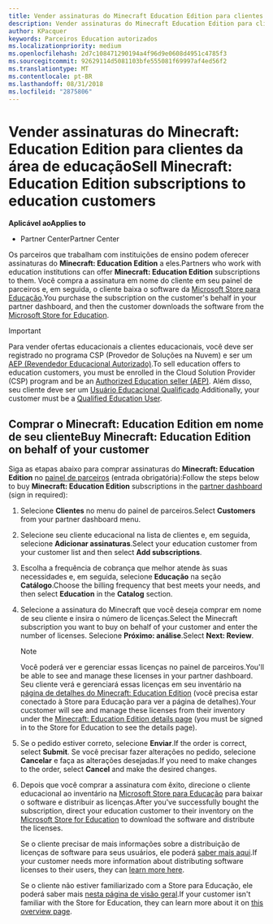 ```yaml
---
title: Vender assinaturas do Minecraft Education Edition para clientes da área de educação
description: Vender assinaturas do Minecraft Education Edition para clientes da área de educação qualificados.
author: KPacquer
keywords: Parceiros Education autorizados
ms.localizationpriority: medium
ms.openlocfilehash: 2d7c108471290194a4f96d9e0608d4951c4785f3
ms.sourcegitcommit: 92629114d5081103bfe555081f69997af4ed56f2
ms.translationtype: MT
ms.contentlocale: pt-BR
ms.lasthandoff: 08/31/2018
ms.locfileid: "2875806"
---
```

# <a name="sell-minecraft-education-edition-subscriptions-to-education-customers"></a><span data-ttu-id="3152f-104">Vender assinaturas do Minecraft: Education Edition para clientes da área de educação</span><span class="sxs-lookup"><span data-stu-id="3152f-104">Sell Minecraft: Education Edition subscriptions to education customers</span></span>

**<span data-ttu-id="3152f-105">Aplicável ao</span><span class="sxs-lookup"><span data-stu-id="3152f-105">Applies to</span></span>**

-  <span data-ttu-id="3152f-106">Partner Center</span><span class="sxs-lookup"><span data-stu-id="3152f-106">Partner Center</span></span>

<span data-ttu-id="3152f-107">Os parceiros que trabalham com instituições de ensino podem oferecer assinaturas do **Minecraft: Education Edition** a eles.</span><span class="sxs-lookup"><span data-stu-id="3152f-107">Partners who work with education institutions can offer **Minecraft: Education Edition** subscriptions to them.</span></span> <span data-ttu-id="3152f-108">Você compra a assinatura em nome do cliente em seu painel de parceiros e, em seguida, o cliente baixa o software da [Microsoft Store para Educação](https://educationstore.microsoft.com).</span><span class="sxs-lookup"><span data-stu-id="3152f-108">You purchase the subscription on the customer's behalf in your partner dashboard, and then the customer downloads the software from the [Microsoft Store for Education](https://educationstore.microsoft.com).</span></span> 

>[!IMPORTANT]
><span data-ttu-id="3152f-109">Para vender ofertas educacionais a clientes educacionais, você deve ser registrado no programa CSP (Provedor de Soluções na Nuvem) e ser um [AEP (Revendedor Educacional Autorizado)](https://www.mepn.com).</span><span class="sxs-lookup"><span data-stu-id="3152f-109">To sell education offers to education customers, you must be enrolled in the Cloud Solution Provider (CSP) program and be an [Authorized Education seller (AEP)](https://www.mepn.com).</span></span> <span data-ttu-id="3152f-110">Além disso, seu cliente deve ser um [Usuário Educacional Qualificado](http://www.microsoftvolumelicensing.com/DocumentSearch.aspx?Mode=3&DocumentTypeId=7).</span><span class="sxs-lookup"><span data-stu-id="3152f-110">Additionally, your customer must be a [Qualified Education User](http://www.microsoftvolumelicensing.com/DocumentSearch.aspx?Mode=3&DocumentTypeId=7).</span></span>  

 
## <a name="buy-minecraft-education-edition-on-behalf-of-your-customer"></a><span data-ttu-id="3152f-111">Comprar o **Minecraft: Education Edition** em nome de seu cliente</span><span class="sxs-lookup"><span data-stu-id="3152f-111">Buy **Minecraft: Education Edition** on behalf of your customer</span></span>

<span data-ttu-id="3152f-112">Siga as etapas abaixo para comprar assinaturas do **Minecraft: Education Edition** no [painel de parceiros](https://partnercenter.microsoft.com/pcv/dashboard/overview
) (entrada obrigatória):</span><span class="sxs-lookup"><span data-stu-id="3152f-112">Follow the steps below to buy **Minecraft: Education Edition** subscriptions in the [partner dashboard](https://partnercenter.microsoft.com/pcv/dashboard/overview
) (sign in required):</span></span>

  1.  <span data-ttu-id="3152f-113">Selecione **Clientes** no menu do painel de parceiros.</span><span class="sxs-lookup"><span data-stu-id="3152f-113">Select **Customers** from your partner dashboard menu.</span></span>
  
  2.  <span data-ttu-id="3152f-114">Selecione seu cliente educacional na lista de clientes e, em seguida, selecione **Adicionar assinaturas**.</span><span class="sxs-lookup"><span data-stu-id="3152f-114">Select your education customer from your customer list and then select **Add subscriptions**.</span></span>
  
  3.  <span data-ttu-id="3152f-115">Escolha a frequência de cobrança que melhor atende às suas necessidades e, em seguida, selecione **Educação** na seção **Catálogo**.</span><span class="sxs-lookup"><span data-stu-id="3152f-115">Choose the billing frequency that best meets your needs, and then select **Education** in the **Catalog** section.</span></span>

  4.  <span data-ttu-id="3152f-116">Selecione a assinatura do Minecraft que você deseja comprar em nome de seu cliente e insira o número de licenças.</span><span class="sxs-lookup"><span data-stu-id="3152f-116">Select the Minecraft subscription you want to buy on behalf of your customer and enter the number of licenses.</span></span> <span data-ttu-id="3152f-117">Selecione **Próximo: análise**.</span><span class="sxs-lookup"><span data-stu-id="3152f-117">Select **Next: Review**.</span></span>

      >[!NOTE]
      ><span data-ttu-id="3152f-118">Você poderá ver e gerenciar essas licenças no painel de parceiros.</span><span class="sxs-lookup"><span data-stu-id="3152f-118">You'll be able to see and manage these licenses in your partner dashboard.</span></span> <span data-ttu-id="3152f-119">Seu cliente verá e gerenciará essas licenças em seu inventário na [página de detalhes do Minecraft: Education Edition](https://educationstore.microsoft.com/en-us/store/details/minecraft-education-edition/9nblggh4r2r6) (você precisa estar conectado à Store para Educação para ver a página de detalhes).</span><span class="sxs-lookup"><span data-stu-id="3152f-119">Your cucstomer will see and manage these licenses from their inventory under the [Minecraft: Education Edition details page](https://educationstore.microsoft.com/en-us/store/details/minecraft-education-edition/9nblggh4r2r6) (you must be signed in to the Store for Education to see the details page).</span></span> 

  5.  <span data-ttu-id="3152f-120">Se o pedido estiver correto, selecione **Enviar**.</span><span class="sxs-lookup"><span data-stu-id="3152f-120">If the order is correct, select **Submit**.</span></span> <span data-ttu-id="3152f-121">Se você precisar fazer alterações no pedido, selecione **Cancelar** e faça as alterações desejadas.</span><span class="sxs-lookup"><span data-stu-id="3152f-121">If you need to make changes to the order, select **Cancel** and make the desired changes.</span></span>   

  6.  <span data-ttu-id="3152f-122">Depois que você comprar a assinatura com êxito, direcione o cliente educacional ao inventário na [Microsoft Store para Educação](https://educationstore.microsoft.com) para baixar o software e distribuir as licenças.</span><span class="sxs-lookup"><span data-stu-id="3152f-122">After you've successfully bought the subscription, direct your education customer to their inventory on the [Microsoft Store for Education](https://educationstore.microsoft.com) to download the software and distribute the licenses.</span></span>

      <span data-ttu-id="3152f-123">Se o cliente precisar de mais informações sobre a distribuição de licenças de software para seus usuários, ele poderá [saber mais aqui](https://docs.microsoft.com/education/windows/school-get-minecraft#distribute-minecraft).</span><span class="sxs-lookup"><span data-stu-id="3152f-123">If your customer needs more information about distributing software licenses to their users, they can [learn more here](https://docs.microsoft.com/education/windows/school-get-minecraft#distribute-minecraft).</span></span>  
  
      <span data-ttu-id="3152f-124">Se o cliente não estiver familiarizado com a Store para Educação, ele poderá saber mais [nesta página de visão geral](https://docs.microsoft.com/microsoft-store/windows-store-for-business-overview).</span><span class="sxs-lookup"><span data-stu-id="3152f-124">If your customer isn't familiar with the Store for Education, they can learn more about it on [this overview page](https://docs.microsoft.com/microsoft-store/windows-store-for-business-overview).</span></span>  

      


